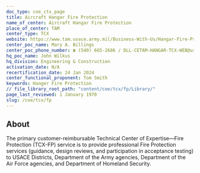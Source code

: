 ```yaml
---
doc_type: coe_ctx_page 
title: Aircraft Hangar Fire Protection
name_of_center: Aircraft Hangar Fire Protection
place_of_center: TAM
center_type: TCX
website: https://www.tam.usace.army.mil/Business-With-Us/Hangar-Fire-Protection/
center_poc_name: Mary A. Billings
center_poc_phone_number: ☎ (540) 665-2686 / DLL-CETAM-HANGAR-TCX-WEB@usace.army.mil
hq_poc_name: John Wilkus
hq_division: Engineering & Construction
activation_date: N/A
recertification_date: 24 Jan 2024
center_functional_proponent: Tom Smith
keywords: Hanger Fire Protection
// file_library_root_path: "content/coe/tcx/fp/Library/" 
page_last_reviewed: 1 January 1970 
slug: /coe/tcx/fp
---
```


## About 

The primary customer-reimbursable Technical Center of Expertise—Fire Protection (TCX-FP) service is to provide professional Fire Protection services (guidance, design reviews, and participation in acceptance testing) to USACE Districts, Department of the Army agencies, Department of the Air Force agencies, and Department of Homeland Security.
